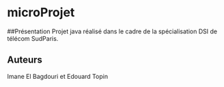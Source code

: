 # microProjet

##Présentation
Projet java réalisé dans le cadre de la spécialisation DSI de télécom SudParis.

## Auteurs
Imane El Bagdouri et Edouard Topin